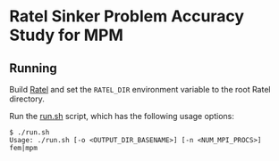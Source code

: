 # Ratel Sinker Problem Accuracy Study for MPM

## Running
Build [Ratel](gitlab.com/micromorph/ratel) and set the `RATEL_DIR` environment variable to the root Ratel directory.

Run the [run.sh](./run.sh) script, which has the following usage options:
```console
$ ./run.sh
Usage: ./run.sh [-o <OUTPUT_DIR_BASENAME>] [-n <NUM_MPI_PROCS>] fem|mpm
```
